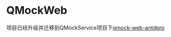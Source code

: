 # QMockWeb
项目已经升级并迁移到QMockService项目下[qmock-web-antdpro](https://github.com/QiCodeCN/QMockService/tree/master/qmock-web-antdpro)
